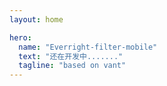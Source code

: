 ```yaml
---
layout: home

hero:
  name: "Everright-filter-mobile"
  text: "还在开发中......."
  tagline: "based on vant"
---
```

